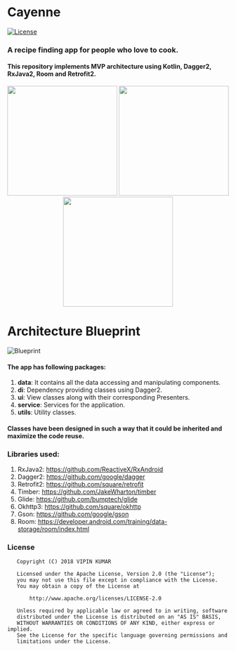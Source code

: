 # Cayenne
[![License](https://img.shields.io/badge/LICENSE-Apache%20License%202.0-blue.svg)](https://github.com/vicky7230/Paprika/blob/master/LICENSE)
<!-- ![alt text](https://github.com/vicky7230/Paprika/blob/master/app/src/main/res/mipmap-xhdpi/ic_launcher.png "Logo")
<br>
 -->
### A recipe finding app for people who love to cook.

#### This repository implements MVP architecture using Kotlin, Dagger2, RxJava2, Room and Retrofit2. 

<p align="center">
  <img src="https://github.com/vicky7230/Cayenne-Kt/blob/master/graphics/1.png" width="250">
  <img src="https://github.com/vicky7230/Cayenne-Kt/blob/master/graphics/2.png" width="250">
  <img src="https://github.com/vicky7230/Cayenne-Kt/blob/master/graphics/3.png" width="250">
</p>

# Architecture Blueprint
![Blueprint](https://janishar.github.io/images/mvp-app-pics/mvp-arch.png)
<br>

#### The app has following packages:
1. **data**: It contains all the data accessing and manipulating components.
2. **di**: Dependency providing classes using Dagger2.
3. **ui**: View classes along with their corresponding Presenters.
4. **service**: Services for the application.
5. **utils**: Utility classes.

#### Classes have been designed in such a way that it could be inherited and maximize the code reuse.

### Libraries used:
1. RxJava2: https://github.com/ReactiveX/RxAndroid
2. Dagger2: https://github.com/google/dagger
3. Retrofit2: https://github.com/square/retrofit
4. Timber: https://github.com/JakeWharton/timber
5. Glide: https://github.com/bumptech/glide
6. Okhttp3: https://github.com/square/okhttp
7. Gson: https://github.com/google/gson
8. Room: https://developer.android.com/training/data-storage/room/index.html

### License
```
   Copyright (C) 2018 VIPIN KUMAR

   Licensed under the Apache License, Version 2.0 (the "License");
   you may not use this file except in compliance with the License.
   You may obtain a copy of the License at

       http://www.apache.org/licenses/LICENSE-2.0

   Unless required by applicable law or agreed to in writing, software
   distributed under the License is distributed on an "AS IS" BASIS,
   WITHOUT WARRANTIES OR CONDITIONS OF ANY KIND, either express or implied.
   See the License for the specific language governing permissions and
   limitations under the License.
```